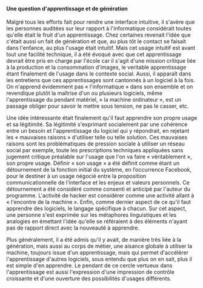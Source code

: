 #### Une question d'apprentissage et de génération

Malgré tous les efforts fait pour rendre une interface intuitive, il s'avère que les personnes auditées sur leur rapport à l'informatique considérait toutes qu'elle était le fruit d'un apprentissage. Chez certaines revenait l'idée que c'était aussi un fait de génération et que, au plus tôt le contact se faisait dans l'enfance, au plus l'usage était intuitif. Mais cet usage intuitif est avant tout une facilité technique, il a été évoqué avec que cet apprentissage devrait être pris en charge par l'école car il s'agit d'une mission critique liée à la production et la consommation d'images, le veritable apprentissage étant finalement de l'usage dans le contexte social. Aussi, il apparaît dans les entretiens que ces apprentissages sont cantonnés à un logiciel à la fois. On n'apprend évidemment pas « l'informatique » dans son ensemble et on revendique plutôt la maîtrise d'un ou plusieurs logiciels, même l'apprentissage du pendant matériel, « la machine ordinateur », est un passage obliger pour savoir le mettre sous tension, ne pas le casser, etc. 

Une idée intéressante était finalement qu'il faut apprendre son propre usage et sa légitimité. Sa légitimité s'exprimant socialement par une cohérence entre un besoin et l'apprentissage du logiciel qui y répondrait, en rejetant les « mauvaises raisons » d'utiliser telle ou telle solution. Ces mauvaises raisons sont les problématiques de pression sociale à utiliser un réseau social par exemple, toute les prescriptions techniques appliquées sans jugement critique préalable sur l'usage que l'on va faire « véritablement », son propre usage. Définir « son usage » a été définit comme étant un détournement de la fonction initial du système, en l’occurrence Facebook, pour le destiner à un usage négocié entre la proposition communicationnelle de l'interface et les enjeux et valeurs personnels. Ce détournement a été considéré comme consenti et anticipé par l'auteur du programme. L'activité de hacker est considérer comme une activité allant à « l'encontre de la machine ». Enfin, comme dernier aspect de ce qu'il faut apprendre des logiciels, le langage spécifique à chacun. Sur cet aspect, une personne s'est exprimée sur les métaphores linguistiques et les analogies en émettant l'idée qu'elle se référaient à des éléments n'ayant pas de rapport direct avec la nouveauté à apprendre.

Plus généralement, il a été admis qu'il y avait, de manière très liée à la génération, mais aussi au corps de métier, une aisance globale à utiliser la machine, toujours issue d'un apprentissage, mais qui permet d'accélérer l'apprentissage d'autres logiciels, sous entendu que plus on en sait, plus il est simple d'en apprendre. Le pendant de ce cercle vertueux dans l'apprentissage est aussi l'expression d'une impression de contrôle croissante et d'une ouverture des possibilités d'usages différents. 